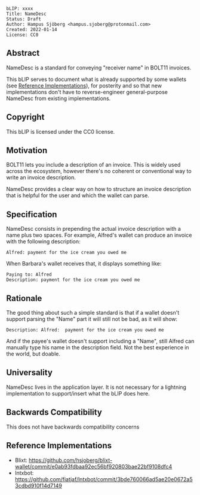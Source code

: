 ```
bLIP: xxxx
Title: NameDesc
Status: Draft
Author: Hampus Sjöberg <hampus.sjoberg@protonmail.com>
Created: 2022-01-14
License: CC0
```

## Abstract

NameDesc is a standard for conveying "receiver name" in BOLT11 invoices.  

This bLIP serves to document what is already supported by some wallets (see
[Reference Implementations](#reference-implementations)), for posterity and so
that new implementations don't have to reverse-engineer general-purpose
NameDesc from existing implementations. 

## Copyright

This bLIP is licensed under the CC0 license.

## Motivation

BOLT11 lets you include a description of an invoice. This is widely used across the ecosystem, however there's no coherent or conventional way to write an invoice description. 

NameDesc provides a clear way on how to structure an invoice description that is helpful for the user and which the wallet can parse.

## Specification

NameDesc consists in prepending the actual invoice description with a name plus two spaces. For example, Alfred's wallet can produce an invoice with the following description:

```
Alfred: payment for the ice cream you owed me
```

When Barbara's wallet receives that, it displays something like:

```
Paying to: Alfred
Description: payment for the ice cream you owed me
```

## Rationale

The good thing about such a simple standard is that if a wallet doesn't support parsing the "Name" part it will still not be bad, as it will show:

```
Description: Alfred:  payment for the ice cream you owed me
```

And if the payee's wallet doesn't support including a "Name", still Alfred can manually type his name in the description field. Not the best experience in the world, but doable.

## Universality

NameDesc lives in the application layer. It is not necessary for a lightning implementation to support/insert what the bLIP does here.

## Backwards Compatibility

This does not have backwards compatibility concerns

## Reference Implementations

* Blixt: <https://github.com/hsjoberg/blixt-wallet/commit/e0ab93fdbaa92ec56bf920803bae22bf9108dfc4>
* lntxbot: <https://github.com/fiatjaf/lntxbot/commit/3bde760066ad5ae20e0672a53cdbd910f14d7149>
